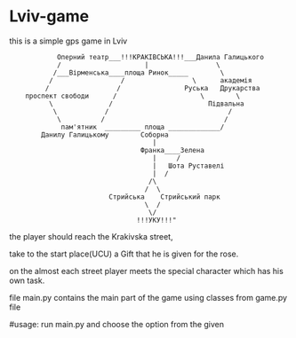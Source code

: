 # Lviv-game

this is a simple gps game in Lviv

                Оперний театр___!!!КРАКІВСЬКА!!!___Данила Галицького
                /                     |                 \           
               /___Вірменська____площа Ринок_____        \          
              /                 /                 \      академія   
             /                 /                Руська   Друкарства 
        проспект свободи      /                     \        \      
              \              /                        Підвальна     
               \            /                              /        
                \          /                              /         
                 пам'ятник  _________ площа _____________/          
            Данилу Галицькому        Соборна                        
                                        |                           
                                     Франка____Зелена               
                                        |     /                     
                                        |   Шота Руставелі          
                                        |  /                        
                                       /\                           
                                      /  \                          
                             Стрийська    Стрийський парк           
                                      \  /                          
                                       \/                           
                                    !!!УКУ!!!"
                                    

the player should reach the Krakivska street,

take to the start place(UCU) a Gift that he is given for the rose.

on the almost each street player meets the special character which has his own task.

file main.py contains the main part of the game using classes from game.py file


#usage: run main.py and choose the option from the given
